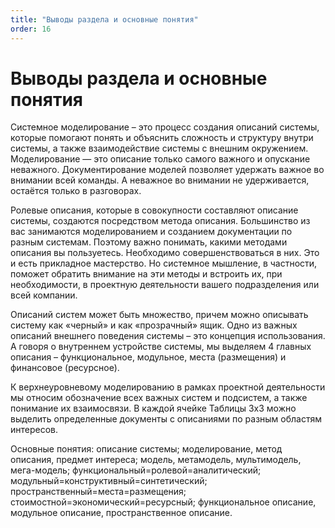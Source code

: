 ```yaml
---
title: "Выводы раздела и основные понятия"
order: 16
---
```


# Выводы раздела и основные понятия



Системное моделирование – это процесс создания описаний системы, которые помогают понять и объяснить сложность и структуру внутри системы, а также взаимодействие системы с внешним окружением. Моделирование — это описание только самого важного и опускание неважного. Документирование моделей позволяет удержать важное во внимании всей команды. А неважное во внимании не удерживается, остаётся только в разговорах.

Ролевые описания, которые в совокупности составляют описание системы, создаются посредством метода описания. Большинство из вас занимаются моделированием и созданием документации по разным системам. Поэтому важно понимать, какими методами описания вы пользуетесь. Необходимо совершенствоваться в них. Это и есть прикладное мастерство. Но системное мышление, в частности, поможет обратить внимание на эти методы и встроить их, при необходимости, в проектную деятельности вашего подразделения или всей компании.

Описаний систем может быть множество, причем можно описывать систему как «черный» и как «прозрачный» ящик. Одно из важных описаний внешнего поведения системы – это концепция использования. А говоря о внутреннем устройстве системы, мы выделяем 4 главных описания – функциональное, модульное, места (размещения) и финансовое (ресурсное).

К верхнеуровневому моделированию в рамках проектной деятельности мы относим обозначение всех важных систем и подсистем, а также понимание их взаимосвязи. В каждой ячейке Таблицы 3х3 можно выделить определенные документы с описаниями по разным областям интересов.

Основные понятия: описание системы; моделирование, метод описания, предмет интереса; модель, метамодель, мультимодель, мега-модель; функциональный=ролевой=аналитический; модульный=конструктивный=синтетический; пространственный=места=размещения; стоимостной=экономический=ресурсный; функциональное описание, модульное описание, пространственное описание.

